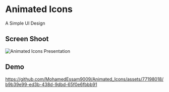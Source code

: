 # Animated Icons

A Simple UI Design 

## Screen Shoot 

![Animated Icons Presentation](https://github.com/MohamedEssam9009/Animated_Icons/assets/77198018/ea5d42ca-f099-494c-80cc-b1244f398505)

## Demo

https://github.com/MohamedEssam9009/Animated_Icons/assets/77198018/b9b39e99-ed3b-438d-9dbd-65f0e6fbbb91


